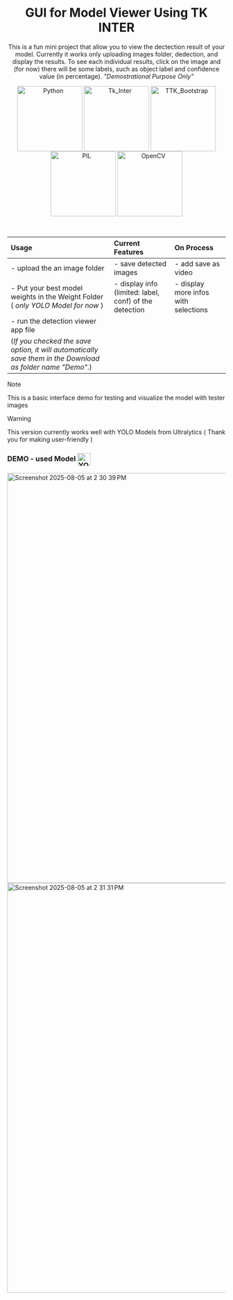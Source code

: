<div align="center">
<h1>GUI for Model Viewer Using TK INTER</h1>
<p>
    This is a fun mini project that allow you to view the dectection result of your model. Currently it works only uploading images folder, dedection, and display the results.
To see each individual results, click on the image and (for now) there will be some labels, such as object label and confidence value (in percentage). <em>"Demostrational Purpose Only"</em>
</p>
  
<p>
<a href="#" title="Python"><img alt="Python" src="https://img.shields.io/badge/Python-V3.12-blue" height="150" align="center"/></a>
<a href="#" title="Tk_Inter"><img alt="Tk_Inter" src="https://img.shields.io/badge/tk_inter-lightblue" height="150" align="center"/></a>
<a href="#" title="TTK_Bootstrap"><img alt="TTK_Bootstrap" src="https://img.shields.io/badge/tkk_bootstrap-orange" height="150" align="center"/></a>
<a href="#" title="PIL"><img alt="PIL" src="https://img.shields.io/badge/PIL-pink" height="150" align="center"/></a>
<a href="#" title="OpenCV"><img alt="OpenCV" src="https://img.shields.io/badge/OpenCV-green" height="150" align="center"/></a>
</p>

</div>

<br>

| Usage                                                                                                      | Current Features                                         | On Process                             |
| :--------------------------------------------------------------------------------------------------------- | :------------------------------------------------------- | :------------------------------------- |
| - upload the an image folder                                                                               | - save detected images                                   | - add save as video                    |
| - Put your best model weights in the Weight Folder ( *only YOLO Model for now* )                           | - display info (limited: label, conf) of the detection   | - display more infos with selections   |
| - run the detection viewer app file                                                                        |                                                          |                                        |
| (*If you checked the save option, it will automatically save them in the Download as folder name "Demo"*.) |                                                          |                                        |

> [!Note]
> This is a basic interface demo for testing and visualize the model with tester images

> [!Warning]
> This version currently works well with YOLO Models from Ultralytics ( Thank you for making user-friendly )

### DEMO - used Model <a href="#" title="YOLOV8n"><img alt="YOLOV8n" src="https://img.shields.io/badge/YOLO-V8n-purple" height="30" align="center"/></a>

<img width="1512" height="944" alt="Screenshot 2025-08-05 at 2 30 39 PM" src="https://github.com/user-attachments/assets/f15deb3f-554b-4203-9790-b8ddfb0aa1c9" />
<img width="1378" height="944" alt="Screenshot 2025-08-05 at 2 31 31 PM" src="https://github.com/user-attachments/assets/db9ea5a2-f77d-43e8-ad92-62d4a143b3b6" />
